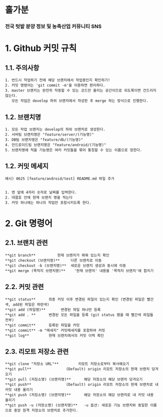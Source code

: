 ﻿# 홀가분
### 전국 텃밭 분양 정보 및 농축산업 커뮤니티 SNS

# 1. Github 커밋 규칙
## 1.1. 주의사항
	1. 반드시 작업하기 전에 해당 브랜치에서 작업중인지 확인하기!
	2. 커밋 명령어는 'git commit -m'을 이용하면 편리하다.
	3. master 브랜치는 완전히 작동할 수 있는 코드만 올리는 공간이므로 되도록이면 건드리지 않는다.
	   모든 작업은 develop 하위 브랜치에서 작성한 후 merge 하는 방식으로 진행한다.

## 1.2. 브랜치명
	1. 모든 작업 브랜치는 develop의 하위 브랜치로 생성한다.
	2. 서버팀 브랜치명은 "feature/server/(기능명)"
	3. DB팀 브랜치명은 "feature/db/(기능명)"
	4. 안드로이드팀 브랜치명은 "feature/android/(기능명)"
	5. 브랜치명에 적을 기능명은 여러 커밋들을 묶어 통칭할 수 있는 이름으로 정한다.

## 1.2. 커밋 메세지
	예시) 0625 [feature/android/test] README.md 파일 추가


	1. 맨 앞에 4자리 숫자로 날짜를 입력한다.
	2. 대괄호 안에 현재 브랜치 명을 적는다
	3. 커밋 하나에는 하나의 작업만 포함시키도록 한다.


# 2. Git 명령어
## 2.1. 브랜치 관련
	**git branch**			현재 브랜치가 뭐뭐 있는지 확인
	**git checkout (브랜치명)**		다른 브랜치로 이동
	**git checkout -b (브랜치명)**	새로운 브랜치 생성과 동시에 이동
	**git merge (목적지 브랜치명)**	'현재 브랜치' 내용을 '목적지 브랜치'에 합치기

## 2.2. 커밋 관련
	**git status**		최종 커밋 이후 변경된 파일이 있는지 확인 (변경된 파일은 빨간색, add된 파일은 파란색)
	**git add (파일명)**		변경된 파일 하나만 등록
	**git add . **		변경된 모든 파일을 등록 (git status 했을 때 빨간색 파일들 전부)
	**git commit**		등록된 파일을 커밋
	**git commit** -m "메세지"	커밋메세지를 포함하여 커밋
	**git log**			현재 브랜치에서의 커밋 이력 확인

## 2.3. 리모트 저장소 관련
	**git clone "저장소 URL"**			리모트 저장소로부터 복사해오기
	**git pull** 				(Default) origin 리모트 저장소의 현재 브랜치 당겨오기
	**git pull (저징소명) (브랜치명)**		해당 저장소의 해당 브랜치 당겨오기
	**git push**				(Default) origin 리모트 저장소의 현재 브랜치로 내 커밋 내용 올리기
	**git push (저징소명) (브랜치명)**		해당 저장소의 해당 브랜치로 내 커밋 내용 올리기
	**git push -u (저장소명) (브랜치명)**	-u 옵션: 새로운 기능 브랜치와 동일한 이름으로 중앙 원격 저장소의 브랜치로 추가한다.
